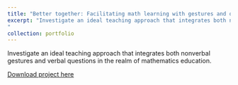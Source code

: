 ```yaml
---
title: "Better together: Facilitating math learning with gestures and questions"
excerpt: "Investigate an ideal teaching approach that integrates both nonverbal gestures and verbal questions in the realm of mathematics education.
"
collection: portfolio
---
```


Investigate an ideal teaching approach that integrates both nonverbal gestures and verbal questions in the realm of mathematics education.

[Download project here](../files/Writing%20Sample%20(research%20proposal)%20-%20Lujie%20(Lauren)%20Ma.pdf)